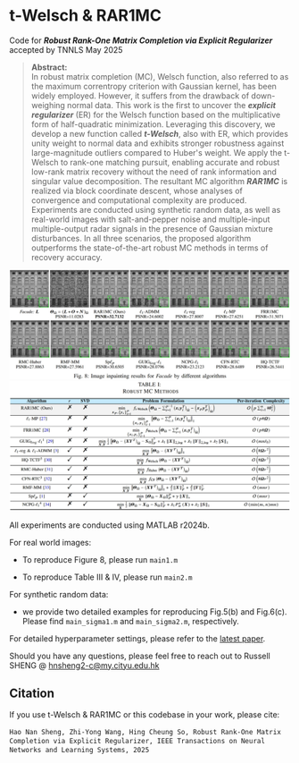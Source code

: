 # t-Welsch & RAR1MC
Code for ___Robust Rank-One Matrix Completion via Explicit Regularizer___ accepted by TNNLS May 2025
> **Abstract:**  
> In robust matrix completion (MC), Welsch function, also referred to as the maximum correntropy criterion with Gaussian kernel, has been widely employed. However, it suffers from the drawback of down-weighing normal data. This work is the first to uncover the ___explicit regularizer___ (ER) for the Welsch function based on the multiplicative form of half-quadratic minimization. Leveraging this discovery, we develop a new function called ___t-Welsch___, also with ER, which provides unity weight to normal data and exhibits stronger robustness against large-magnitude outliers compared to Huber's weight. We apply the t-Welsch to rank-one matching pursuit, enabling accurate and robust low-rank matrix recovery without the need of rank information and singular value decomposition. The resultant MC algorithm ___RAR1MC___ is realized via block coordinate descent, whose analyses of convergence and computational complexity are produced. Experiments are conducted using synthetic random data, as well as real-world images with salt-and-pepper noise and multiple-input multiple-output radar signals in the presence of Gaussian mixture disturbances. In all three scenarios, the proposed algorithm outperforms the state-of-the-art robust MC methods in terms of recovery accuracy.

<img src="https://github.com/ShuDun23/t-Welsch-and-RAR1MC/blob/main/figures/Fig8.png" width="800px">

<img src="https://github.com/ShuDun23/t-Welsch-and-RAR1MC/blob/main/figures/table1.png" width="800px">

All experiments are conducted using MATLAB r2024b.

For real world images:

- To reproduce Figure 8, please run `main1.m`

- To reproduce Table III & IV, please run `main2.m`

For synthetic random data:

- we provide two detailed examples for reproducing Fig.5(b) and Fig.6(c). Please find `main_sigma1.m` and `main_sigma2.m`, respectively.

For detailed hyperparameter settings, please refer to the [latest paper](https://ieeexplore.ieee.org/document/11021226).

Should you have any questions, please feel free to reach out to Russell SHENG @ hnsheng2-c@my.cityu.edu.hk

## Citation
If you use t-Welsch & RAR1MC or this codebase in your work, please cite:

```
Hao Nan Sheng, Zhi-Yong Wang, Hing Cheung So, Robust Rank-One Matrix Completion via Explicit Regularizer, IEEE Transactions on Neural Networks and Learning Systems, 2025
```


